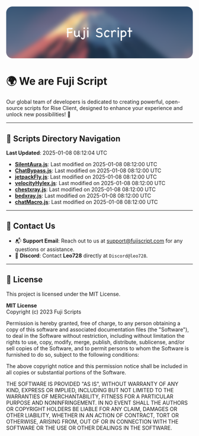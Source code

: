 ![Banner](.github/b.webp)

# 🌍 **We are Fuji Script**

Our global team of developers is dedicated to creating powerful, open-source scripts for Rise Client, designed to enhance your experience and unlock new possibilities! 🌟

---
<!-- SCRIPTS_NAVIGATION_START -->
## 📂 **Scripts Directory Navigation**

**Last Updated**: 2025-01-08 08:12:04 UTC

- **[SilentAura.js](scripts/SilentAura.js)**: Last modified on 2025-01-08 08:12:00 UTC
- **[ChatBypass.js](scripts/ChatBypass.js)**: Last modified on 2025-01-08 08:12:00 UTC
- **[jetpackFly.js](scripts/jetpackFly.js)**: Last modified on 2025-01-08 08:12:00 UTC
- **[velocityHylex.js](scripts/velocityHylex.js)**: Last modified on 2025-01-08 08:12:00 UTC
- **[chestxray.js](scripts/chestxray.js)**: Last modified on 2025-01-08 08:12:00 UTC
- **[bedxray.js](scripts/bedxray.js)**: Last modified on 2025-01-08 08:12:00 UTC
- **[chatMacro.js](scripts/chatMacro.js)**: Last modified on 2025-01-08 08:12:00 UTC

<!-- SCRIPTS_NAVIGATION_END -->

---

## 💬 **Contact Us**  
- 📬 **Support Email**: Reach out to us at [support@fujiscript.com](mailto:support@fujiscript.com) for any questions or assistance.  
- 💬 **Discord**: Contact **Leo728** directly at `Discord@leo728`.

---

## 📜 **License**

This project is licensed under the MIT License.  

**MIT License**  
Copyright (c) 2023 Fuji Scripts  

Permission is hereby granted, free of charge, to any person obtaining a copy of this software and associated documentation files (the "Software"), to deal in the Software without restriction, including without limitation the rights to use, copy, modify, merge, publish, distribute, sublicense, and/or sell copies of the Software, and to permit persons to whom the Software is furnished to do so, subject to the following conditions:  

The above copyright notice and this permission notice shall be included in all copies or substantial portions of the Software.  

THE SOFTWARE IS PROVIDED "AS IS", WITHOUT WARRANTY OF ANY KIND, EXPRESS OR IMPLIED, INCLUDING BUT NOT LIMITED TO THE WARRANTIES OF MERCHANTABILITY, FITNESS FOR A PARTICULAR PURPOSE AND NONINFRINGEMENT. IN NO EVENT SHALL THE AUTHORS OR COPYRIGHT HOLDERS BE LIABLE FOR ANY CLAIM, DAMAGES OR OTHER LIABILITY, WHETHER IN AN ACTION OF CONTRACT, TORT OR OTHERWISE, ARISING FROM, OUT OF OR IN CONNECTION WITH THE SOFTWARE OR THE USE OR OTHER DEALINGS IN THE SOFTWARE.  
